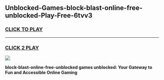 
## Unblocked-Games-block-blast-online-free-unblocked-Play-Free-6tvv3
<h3>
<a href="https://premium76.site?title=block-blast-online-free-unblocked&ref=23A">CLICK TO PLAY</a></h3>
<hr>

<h3>
<a href="https://premium76.site?title=block-blast-online-free-unblocked&ref=23A">CLICK 2 PLAY</a>
  
</h3>

<a href="https://premium76.site?title=block-blast-online-free-unblocked&ref=23A"><img src="https://clearcache.store/games.png"></a>


**block-blast-online-free-unblocked games unblocked: Your Gateway to Fun and Accessible Online Gaming**
